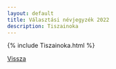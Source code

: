 ```yaml
---
layout: default
title: Választási névjegyzék 2022
description: Tiszainoka
---
```


{% include Tiszainoka.html %}

[Vissza](./)